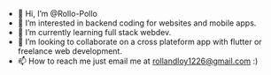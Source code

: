 - 👋 Hi, I’m @Rollo-Pollo
- 👀 I’m interested in backend coding for websites and mobile apps.
- 🌱 I’m currently learning full stack webdev.
- 💞️ I’m looking to collaborate on a cross plateform app with flutter or freelance web development.
- 📫 How to reach me just email me at rollandloy1226@gmail.com :)

<!---
Rollo-Pollo/Rollo-Pollo is a ✨ special ✨ repository because its `README.md` (this file) appears on your GitHub profile.
You can click the Preview link to take a look at your changes.
--->
